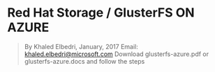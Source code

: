 # Red Hat Storage / GlusterFS ON AZURE

> By Khaled Elbedri, January, 2017
Email: khaled.elbedri@microsoft.com
Download glusterfs-azure.pdf or glusterfs-azure.docs and follow the steps
